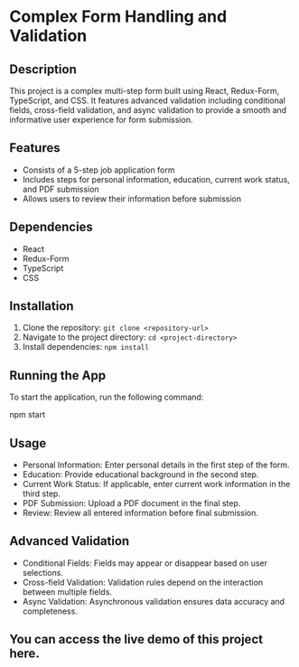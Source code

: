 # Complex Form Handling and Validation

## Description
This project is a complex multi-step form built using React, Redux-Form, TypeScript, and CSS. It features advanced validation including conditional fields, cross-field validation, and async validation to provide a smooth and informative user experience for form submission.

## Features
- Consists of a 5-step job application form
- Includes steps for personal information, education, current work status, and PDF submission
- Allows users to review their information before submission

## Dependencies
- React
- Redux-Form
- TypeScript
- CSS

## Installation
1. Clone the repository: `git clone <repository-url>`
2. Navigate to the project directory: `cd <project-directory>`
3. Install dependencies: `npm install`

## Running the App
To start the application, run the following command:

npm start

## Usage
- Personal Information: Enter personal details in the first step of the form.
- Education: Provide educational background in the second step.
- Current Work Status: If applicable, enter current work information in the third step.
- PDF Submission: Upload a PDF document in the final step.
- Review: Review all entered information before final submission.


## Advanced Validation
- Conditional Fields: Fields may appear or disappear based on user selections.
- Cross-field Validation: Validation rules depend on the interaction between multiple fields.
- Async Validation: Asynchronous validation ensures data accuracy and completeness.

## You can access the live demo of this project here.
